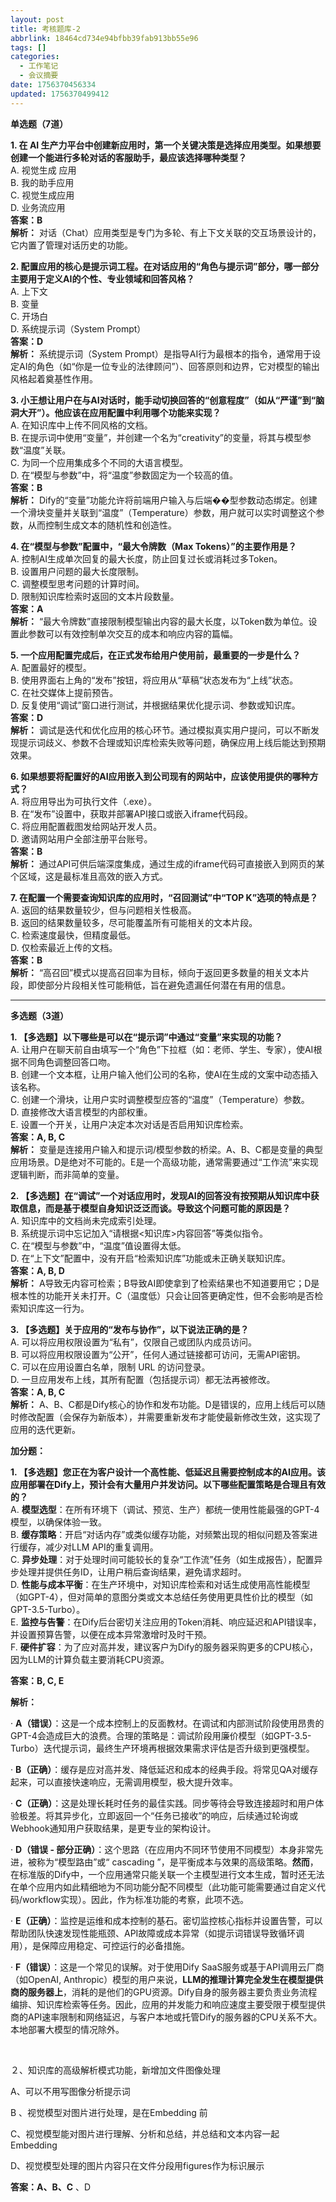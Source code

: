 ```yaml
---
layout: post
title: 考核题库-2
abbrlink: 18464cd734e94bfbb39fab913bb55e96
tags: []
categories:
  - 工作笔记
  - 会议摘要
date: 1756370456334
updated: 1756370499412
---
```


**单选题（7道）**

**1. 在 AI 生产力平台中创建新应用时，第一个关键决策是选择应用类型。如果想要创建一个能进行多轮对话的客服助手，最应该选择哪种类型？**\
A. 视觉生成 应用\
B. 我的助手应用\
C. 视觉生成应用\
D. 业务流应用\
**答案：B**\
**解析：** 对话（Chat）应用类型是专门为多轮、有上下文关联的交互场景设计的，它内置了管理对话历史的功能。

**2. 配置应用的核心是提示词工程。在对话应用的“角色与提示词”部分，哪一部分主要用于定义AI的个性、专业领域和回答风格？**\
A. 上下文\
B. 变量\
C. 开场白\
D. 系统提示词（System Prompt）\
**答案：D**\
**解析：** 系统提示词（System Prompt）是指导AI行为最根本的指令，通常用于设定AI的角色（如“你是一位专业的法律顾问”）、回答原则和边界，它对模型的输出风格起着奠基性作用。

**3. 小王想让用户在与AI对话时，能手动切换回答的“创意程度”（如从“严谨”到“脑洞大开”）。他应该在应用配置中利用哪个功能来实现？**\
A. 在知识库中上传不同风格的文档。\
B. 在提示词中使用“变量”，并创建一个名为“creativity”的变量，将其与模型参数“温度”关联。\
C. 为同一个应用集成多个不同的大语言模型。\
D. 在“模型与参数”中，将“温度”参数固定为一个较高的值。\
**答案：B**\
**解析：** Dify的“变量”功能允许将前端用户输入与后端��型参数动态绑定。创建一个滑块变量并关联到“温度”（Temperature）参数，用户就可以实时调整这个参数，从而控制生成文本的随机性和创造性。

**4. 在“模型与参数”配置中，“最大令牌数（Max Tokens）”的主要作用是？**\
A. 控制AI生成单次回复的最大长度，防止回复过长或消耗过多Token。\
B. 设置用户问题的最大长度限制。\
C. 调整模型思考问题的计算时间。\
D. 限制知识库检索时返回的文本片段数量。\
**答案：A**\
**解析：** “最大令牌数”直接限制模型输出内容的最大长度，以Token数为单位。设置此参数可以有效控制单次交互的成本和响应内容的篇幅。

**5. 一个应用配置完成后，在正式发布给用户使用前，最重要的一步是什么？**\
A. 配置最好的模型。\
B. 使用界面右上角的“发布”按钮，将应用从“草稿”状态发布为“上线”状态。\
C. 在社交媒体上提前预告。\
D. 反复使用“调试”窗口进行测试，并根据结果优化提示词、参数或知识库。\
**答案：D**\
**解析：** 调试是迭代和优化应用的核心环节。通过模拟真实用户提问，可以不断发现提示词歧义、参数不合理或知识库检索失败等问题，确保应用上线后能达到预期效果。

**6. 如果想要将配置好的AI应用嵌入到公司现有的网站中，应该使用提供的哪种方式？**\
A. 将应用导出为可执行文件（.exe）。\
B. 在“发布”设置中，获取并部署API接口或嵌入iframe代码段。\
C. 将应用配置截图发给网站开发人员。\
D. 邀请网站用户全部注册平台账号。\
**答案：B**\
**解析：** 通过API可供后端深度集成，通过生成的iframe代码可直接嵌入到网页的某个区域，这是最标准且高效的嵌入方式。

**7. 在配置一个需要查询知识库的应用时，“召回测试”中“TOP K”选项的特点是？**\
A. 返回的结果数量较少，但与问题相关性极高。\
B. 返回的结果数量较多，尽可能覆盖所有可能相关的文本片段。\
C. 检索速度最快，但精度最低。\
D. 仅检索最近上传的文档。\
**答案：B**\
**解析：** “高召回”模式以提高召回率为目标，倾向于返回更多数量的相关文本片段，即使部分片段相关性可能稍低，旨在避免遗漏任何潜在有用的信息。

***

**多选题（3道）**

**1. 【多选题】以下哪些是可以在“提示词”中通过“变量”来实现的功能？**\
A. 让用户在聊天前自由填写一个“角色”下拉框（如：老师、学生、专家），使AI根据不同角色调整回答口吻。\
B. 创建一个文本框，让用户输入他们公司的名称，使AI在生成的文案中动态插入该名称。\
C. 创建一个滑块，让用户实时调整模型应答的“温度”（Temperature）参数。\
D. 直接修改大语言模型的内部权重。\
E. 设置一个开关，让用户决定本次对话是否启用知识库检索。\
**答案：A, B, C**\
**解析：** 变量是连接用户输入和提示词/模型参数的桥梁。A、B、C都是变量的典型应用场景。D是绝对不可能的。E是一个高级功能，通常需要通过“工作流”来实现逻辑判断，而非简单的变量。

**2. 【多选题】在“调试”一个对话应用时，发现AI的回答没有按预期从知识库中获取信息，而是基于模型自身知识泛泛而谈。导致这个问题可能的原因是？**\
A. 知识库中的文档尚未完成索引处理。\
B. 系统提示词中忘记加入“请根据<知识库>内容回答”等类似指令。\
C. 在“模型与参数”中，“温度”值设置得太低。\
D. 在“上下文”配置中，没有开启“检索知识库”功能或未正确关联知识库。\
**答案：A, B, D**\
**解析：** A导致无内容可检索；B导致AI即使拿到了检索结果也不知道要用它；D是根本性的功能开关未打开。C（温度低）只会让回答更确定性，但不会影响是否检索知识库这一行为。

**3. 【多选题】关于应用的“发布与协作”，以下说法正确的是？**\
A. 可以将应用权限设置为“私有”，仅限自己或团队内成员访问。\
B. 可以将应用权限设置为“公开”，任何人通过链接都可访问，无需API密钥。\
C. 可以在应用设置白名单，限制 URL 的访问登录。\
D. 一旦应用发布上线，其所有配置（包括提示词）都无法再被修改。\
**答案：A, B, C**\
**解析：** A、B、C都是Dify核心的协作和发布功能。D是错误的，应用上线后可以随时修改配置（会保存为新版本），并需要重新发布才能使最新修改生效，这实现了应用的迭代更新。

**加分题：**

**1. 【多选题】您正在为客户设计一个高性能、低延迟且需要控制成本的AI应用。该应用部署在Dify上，预计会有大量用户并发访问。以下哪些配置策略是合理且有效的？**\
A. **模型选型**：在所有环境下（调试、预览、生产）都统一使用性能最强的GPT-4模型，以确保体验一致。\
B. **缓存策略**：开启“对话内存”或类似缓存功能，对频繁出现的相似问题及答案进行缓存，减少对LLM API的重复调用。\
C. **异步处理**：对于处理时间可能较长的复杂“工作流”任务（如生成报告），配置异步处理并提供任务ID，让用户稍后查询结果，避免请求超时。\
D. **性能与成本平衡**：在生产环境中，对知识库检索和对话生成使用高性能模型（如GPT-4），但对简单的意图分类或文本总结任务使用更具性价比的模型（如GPT-3.5-Turbo）。\
E. **监控与告警**：在Dify后台密切关注应用的Token消耗、响应延迟和API错误率，并设置预算告警，以便在成本异常激增时及时干预。\
F. **硬件扩容**：为了应对高并发，建议客户为Dify的服务器采购更多的CPU核心，因为LLM的计算负载主要消耗CPU资源。

**答案：B, C, E**

**解析：**

· **A（错误）**：这是一个成本控制上的反面教材。在调试和内部测试阶段使用昂贵的GPT-4会造成巨大的浪费。合理的策略是：调试阶段用廉价模型（如GPT-3.5-Turbo）迭代提示词，最终生产环境再根据效果需求评估是否升级到更强模型。

· **B（正确）**：缓存是应对高并发、降低延迟和成本的经典手段。将常见QA对缓存起来，可以直接快速响应，无需调用模型，极大提升效率。

· **C（正确）**：这是处理长耗时任务的最佳实践。同步等待会导致连接超时和用户体验极差。将其异步化，立即返回一个“任务已接收”的响应，后续通过轮询或Webhook通知用户获取结果，是更专业的架构设计。

· **D（错误 - 部分正确）**：这个思路（在应用内不同环节使用不同模型）本身非常先进，被称为“模型路由”或“ cascading ”，是平衡成本与效果的高级策略。**然而**，在标准版的Dify中，一个应用通常只能关联一个主模型进行文本生成，暂时还无法在单个应用内如此精细地为不同功能分配不同模型（此功能可能需要通过自定义代码/workflow实现）。因此，作为标准功能的考察，此项不选。

· **E（正确）**：监控是运维和成本控制的基石。密切监控核心指标并设置告警，可以帮助团队快速发现性能瓶颈、API故障或成本异常（如提示词错误导致循环调用），是保障应用稳定、可控运行的必备措施。

· **F（错误）**：这是一个常见的误解。对于使用Dify SaaS服务或基于API调用云厂商（如OpenAI, Anthropic）模型的用户来说，**LLM的推理计算完全发生在模型提供商的服务器上**，消耗的是他们的GPU资源。Dify自身的服务器主要负责业务流程编排、知识库检索等任务。因此，应用的并发能力和响应速度主要受限于模型提供商的API速率限制和网络延迟，与客户本地或托管Dify的服务器的CPU关系不大。本地部署大模型的情况除外。

 

２、知识库的高级解析模式功能，新增加文件图像处理

A、可以不用写图像分析提示词

B 、视觉模型对图片进行处理，是在Embedding 前

C、视觉模型能对图片进行理解、分析和总结，并总结和文本内容一起Embedding

D、视觉模型处理的图片内容只在文件分段用figures作为标识展示

**答案：A、B、C** 、D

 
